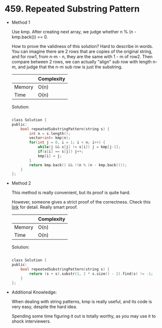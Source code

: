 # 459. Repeated Substring Pattern
- Method 1

    Use kmp. After creating next array, we judge whether n % (n - kmp.back()) == 0.

    How to prove the validness of this solution? Hard to describe in words. You can imagine there are 2 rows that are copies of the original string, and for row1, from n-m - n, they are the same with 1 - m of row2. Then compare between 2 rows, we can actually "align" sub row with length n-m, and judge that the n-m sub row is just the substring.

    | |   Complexity  |
    | ----------- | ----------- | 
    |  Memory     | O(n) | 
    |      Time       |  O(n) | 


    Solution:

    ``` h

    class Solution {
    public:
        bool repeatedSubstringPattern(string s) {
            int n = s.length();
            vector<int> kmp(n);
            for(int j = 0, i = 1; i < n; i++) {
                while(j && s[j] != s[i]) j = kmp[j-1];
                if(s[i] == s[j]) j++;
                kmp[i] = j;
            }
            return kmp.back() && !(n % (n - kmp.back()));
        }
    };

    ```

- Method 2

    This method is really convenient, but its proof is quite hard. 

    However, someone gives a strict proof of the correctness. Check this [link](https://leetcode.com/problems/repeated-substring-pattern/solutions/94357/the-math-reasoning-behind-the-most-voted-algorithm/) for detail. Really smart proof.

    | |   Complexity  |
    | ----------- | ----------- | 
    |  Memory     | O(n) | 
    |      Time       |  O(n) | 


    Solution:

    ``` h

    class Solution {
    public:
        bool repeatedSubstringPattern(string s) {
            return (s + s).substr(1, 2 * s.size() - 2).find(s) != -1;
        }
    };

    ```

- Additional Knowledge:
       
    When dealing with string patterns, kmp is really useful, and its code is very easy, despite the hard idea. 
    
    Spending some time figuring it out is totally worthy, as you may use it to shock interviewers.



<br>